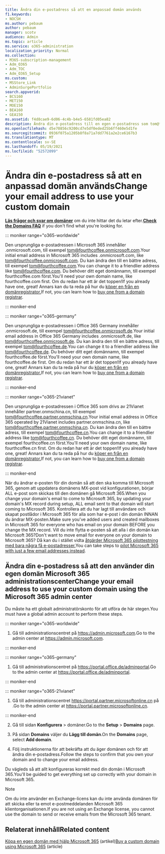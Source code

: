 ```yaml
---
title: Ändra din e-postadress så att en anpassad domän används
f1.keywords:
- NOCSH
ms.author: pebaum
author: pebaum
manager: scotv
audience: Admin
ms.topic: article
ms.service: o365-administration
localization_priority: Normal
ms.collection:
- M365-subscription-management
- Adm_O365
- Adm_TOC
- Adm_O365_Setup
ms.custom:
- MSStore_Link
- AdminSurgePortfolio
search.appverid:
- BCS160
- MET150
- MOE150
- BEA160
- GEA150
ms.assetid: f4d8cae9-6d06-4c4b-b4e5-6581fd05ea82
description: Ändra din e-postadress till en egen e-postadress som tom@fourthcoffee.com genom att köpa ett domännamn och lägga till det i Microsoft 365.
ms.openlocfilehash: d5e70856c9200cd7e5df0eded25b6ff460e5d1fe
ms.sourcegitcommit: 0936f075a1205b8f8a71a7dd7761a2e2ce6167b3
ms.translationtype: MT
ms.contentlocale: sv-SE
ms.lasthandoff: 05/19/2021
ms.locfileid: "52572099"
---
```

# <a name="change-your-email-address-to-use-your-custom-domain"></a><span data-ttu-id="b0c4b-103">Ändra din e-postadress så att en anpassad domän används</span><span class="sxs-lookup"><span data-stu-id="b0c4b-103">Change your email address to use your custom domain</span></span>

 <span data-ttu-id="b0c4b-104">**[Läs frågor och svar om domäner](../setup/domains-faq.yml)** om du inte hittar det du letar efter.</span><span class="sxs-lookup"><span data-stu-id="b0c4b-104">**[Check the Domains FAQ](../setup/domains-faq.yml)** if you don't find what you're looking for.</span></span> 
  
::: moniker range="o365-worldwide"

<span data-ttu-id="b0c4b-105">Den ursprungliga e-postadressen i Microsoft 365 innehåller .onmicrosoft.com, till exempel tom@fourthcoffee.onmicrosoft.com.</span><span class="sxs-lookup"><span data-stu-id="b0c4b-105">Your initial email address in Microsoft 365 includes .onmicrosoft.com, like tom@fourthcoffee.onmicrosoft.com.</span></span> <span data-ttu-id="b0c4b-106">Du kan ändra den till en bättre adress, till exempel tom@fourthcoffee.com.</span><span class="sxs-lookup"><span data-stu-id="b0c4b-106">You can change it to a friendlier address like tom@fourthcoffee.com.</span></span> <span data-ttu-id="b0c4b-107">Du behöver ditt eget domännamn, till exempel fourthcoffee.com först.</span><span class="sxs-lookup"><span data-stu-id="b0c4b-107">You'll need your own domain name, like fourthcoffee.com first.</span></span> <span data-ttu-id="b0c4b-108">Om du redan har ett är det toppen!</span><span class="sxs-lookup"><span data-stu-id="b0c4b-108">If you already have one, great!</span></span> <span data-ttu-id="b0c4b-109">Annars kan du ta reda på hur du [köper en från en domänregistrator.](../get-help-with-domains/buy-a-domain-name.md)</span><span class="sxs-lookup"><span data-stu-id="b0c4b-109">If not, you can learn how to [buy one from a domain registrar](../get-help-with-domains/buy-a-domain-name.md).</span></span>

::: moniker-end

::: moniker range="o365-germany"

<span data-ttu-id="b0c4b-110">Den ursprungliga e-postadressen i Office 365 Germany innehåller .onmicrosoft.de, till exempel tom@fourthcoffee.onmicrosoft.de.</span><span class="sxs-lookup"><span data-stu-id="b0c4b-110">Your initial email address in Office 365 Germany includes .onmicrosoft.de, like tom@fourthcoffee.onmicrosoft.de.</span></span> <span data-ttu-id="b0c4b-111">Du kan ändra den till en bättre adress, till exempel tom@fourthcoffee.de.</span><span class="sxs-lookup"><span data-stu-id="b0c4b-111">You can change it to a friendlier address like tom@fourthcoffee.de.</span></span> <span data-ttu-id="b0c4b-112">Du behöver ditt eget domännamn, till exempel fourthcoffee.de först.</span><span class="sxs-lookup"><span data-stu-id="b0c4b-112">You'll need your own domain name, like fourthcoffee.de first.</span></span> <span data-ttu-id="b0c4b-113">Om du redan har ett är det toppen!</span><span class="sxs-lookup"><span data-stu-id="b0c4b-113">If you already have one, great!</span></span> <span data-ttu-id="b0c4b-114">Annars kan du ta reda på hur du [köper en från en domänregistrator.](../get-help-with-domains/buy-a-domain-name.md)</span><span class="sxs-lookup"><span data-stu-id="b0c4b-114">If not, you can learn how to [buy one from a domain registrar](../get-help-with-domains/buy-a-domain-name.md).</span></span>

::: moniker-end

::: moniker range="o365-21vianet"

<span data-ttu-id="b0c4b-115">Den ursprungliga e-postadressen i Office 365 som drivs av 21Vianet innehåller partner.onmschina.cn, till exempel tom@fourthcoffee.partner.onmschina.cn.</span><span class="sxs-lookup"><span data-stu-id="b0c4b-115">Your initial email address in Office 365 operated by 21Vianet includes partner.onmschina.cn, like tom@fourthcoffee.partner.onmschina.cn.</span></span> <span data-ttu-id="b0c4b-116">Du kan ändra den till en bättre adress, till exempel tom@fourthcoffee.cn.</span><span class="sxs-lookup"><span data-stu-id="b0c4b-116">You can change it to a friendlier address like tom@fourthcoffee.cn.</span></span> <span data-ttu-id="b0c4b-117">Du behöver ditt eget domännamn, till exempel fourthcoffee.cn först.</span><span class="sxs-lookup"><span data-stu-id="b0c4b-117">You'll need your own domain name, like fourthcoffee.cn first.</span></span> <span data-ttu-id="b0c4b-118">Om du redan har ett är det toppen!</span><span class="sxs-lookup"><span data-stu-id="b0c4b-118">If you already have one, great!</span></span> <span data-ttu-id="b0c4b-119">Annars kan du ta reda på hur du [köper en från en domänregistrator.](../get-help-with-domains/buy-a-domain-name.md)</span><span class="sxs-lookup"><span data-stu-id="b0c4b-119">If not, you can learn how to [buy one from a domain registrar](../get-help-with-domains/buy-a-domain-name.md).</span></span>

::: moniker-end

<span data-ttu-id="b0c4b-120">När du ändrar e-posten för din domän så att den ska komma till Microsoft 365, genom att uppdatera domänens MX-post vid konfigurationen, börjar ALL e-post som skickas till den domänen gå Microsoft 365.</span><span class="sxs-lookup"><span data-stu-id="b0c4b-120">When you change your domain's email to come to Microsoft 365, by updating your domain's MX record during setup, ALL email sent to that domain will start coming to Microsoft 365.</span></span> <span data-ttu-id="b0c4b-121">Kontrollera att du har lagt till användare och skapat postlådor i Microsoft 365 för alla som har e-post i din domän INNAN du ändrar MX-posten.</span><span class="sxs-lookup"><span data-stu-id="b0c4b-121">Make sure you've added users and created mailboxes in Microsoft 365 for everyone who has email on your domain BEFORE you change the MX record.</span></span> <span data-ttu-id="b0c4b-122">Vill du inte flytta e-posten så att alla i din domän kan Microsoft 365?</span><span class="sxs-lookup"><span data-stu-id="b0c4b-122">Don't want to move email for everyone on your domain to Microsoft 365?</span></span> <span data-ttu-id="b0c4b-123">Då kan du i stället vidta [åtgärder Microsoft 365 pilottestning med bara några få e-postadresser.](../misc/pilot-microsoft-365-from-my-custom-domain.md)</span><span class="sxs-lookup"><span data-stu-id="b0c4b-123">You can take steps to [pilot Microsoft 365 with just a few email addresses instead](../misc/pilot-microsoft-365-from-my-custom-domain.md).</span></span>
  
## <a name="change-your-email-address-to-use-your-custom-domain-using-the-microsoft-365-admin-center"></a><span data-ttu-id="b0c4b-124">Ändra din e-postadress så att den använder din egen domän Microsoft 365 administrationscenter</span><span class="sxs-lookup"><span data-stu-id="b0c4b-124">Change your email address to use your custom domain using the Microsoft 365 admin center</span></span>

<span data-ttu-id="b0c4b-125">Du måste ha ett globalt administratörskonto för att utföra de här stegen.</span><span class="sxs-lookup"><span data-stu-id="b0c4b-125">You must have a global admin account to perform these steps.</span></span> 

::: moniker range="o365-worldwide"

1. <span data-ttu-id="b0c4b-126">Gå till administrationscentret på <a href="https://go.microsoft.com/fwlink/p/?linkid=2024339" target="_blank">https://admin.microsoft.com</a>.</span><span class="sxs-lookup"><span data-stu-id="b0c4b-126">Go to the admin center at <a href="https://go.microsoft.com/fwlink/p/?linkid=2024339" target="_blank">https://admin.microsoft.com</a>.</span></span> 

::: moniker-end
   
::: moniker range="o365-germany"
    
1. <span data-ttu-id="b0c4b-127">Gå till administrationscentret på <a href="https://go.microsoft.com/fwlink/p/?linkid=848041" target="_blank">https://portal.office.de/adminportal</a>.</span><span class="sxs-lookup"><span data-stu-id="b0c4b-127">Go to the admin center at <a href="https://go.microsoft.com/fwlink/p/?linkid=848041" target="_blank">https://portal.office.de/adminportal</a>.</span></span> 
    
::: moniker-end

::: moniker range="o365-21vianet"

1. <span data-ttu-id="b0c4b-128">Gå till administrationscentret <a href="https://go.microsoft.com/fwlink/p/?linkid=850627" target="_blank"> https://portal.partner.microsoftonline.cn </a>på .</span><span class="sxs-lookup"><span data-stu-id="b0c4b-128">Go to the admin center at <a href="https://go.microsoft.com/fwlink/p/?linkid=850627" target="_blank"> https://portal.partner.microsoftonline.cn</a>.</span></span> 

::: moniker-end 

2. <span data-ttu-id="b0c4b-129">Gå till sidan **Konfigurera**  >   domäner.</span><span class="sxs-lookup"><span data-stu-id="b0c4b-129">Go to the **Setup** > **Domains** page.</span></span> 

3. <span data-ttu-id="b0c4b-130">På sidan **Domains** väljer du **Lägg till domän**.</span><span class="sxs-lookup"><span data-stu-id="b0c4b-130">On the **Domains** page, select **Add domain**.</span></span>
    
4. <span data-ttu-id="b0c4b-131">Följ instruktionerna för att bekräfta att du äger domänen och för att ändra din e-postadress.</span><span class="sxs-lookup"><span data-stu-id="b0c4b-131">Follow the steps to confirm that you own your domain and to change your email address.</span></span>
    
<span data-ttu-id="b0c4b-132">Du vägleds så att allt konfigureras korrekt med din domän i Microsoft 365.</span><span class="sxs-lookup"><span data-stu-id="b0c4b-132">You'll be guided to get everything set up correctly with your domain in Microsoft 365.</span></span>

> [!NOTE]
> <span data-ttu-id="b0c4b-133">Om du inte använder en Exchange-licens kan du inte använda domänen för att skicka eller ta emot e-postmeddelanden Microsoft 365 klientorganisationen.</span><span class="sxs-lookup"><span data-stu-id="b0c4b-133">If you are not using an Exchange license, you cannot use the domain to send or receive emails from the Microsoft 365 tenant.</span></span>
  
## <a name="related-content"></a><span data-ttu-id="b0c4b-134">Relaterat innehåll</span><span class="sxs-lookup"><span data-stu-id="b0c4b-134">Related content</span></span>

<span data-ttu-id="b0c4b-135">[Köpa en egen domän med hjälp Microsoft 365](../get-help-with-domains/buy-a-domain-name.md) (artikel)</span><span class="sxs-lookup"><span data-stu-id="b0c4b-135">[Buy a custom domain using Microsoft 365](../get-help-with-domains/buy-a-domain-name.md) (article)</span></span>
